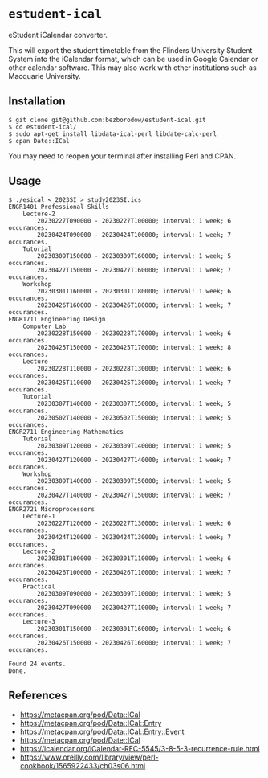 # `estudent-ical`
eStudent iCalendar converter.

This will export the student timetable from the Flinders University Student System into the
iCalendar format, which can be used in Google Calendar or other calendar software.
This may also work with other institutions such as Macquarie University.

## Installation

```console
$ git clone git@github.com:bezborodow/estudent-ical.git
$ cd estudent-ical/
$ sudo apt-get install libdata-ical-perl libdate-calc-perl
$ cpan Date::ICal
```

You may need to reopen your terminal after installing Perl and CPAN.

## Usage

```console
$ ./esical < 2023SI > study2023SI.ics
ENGR1401 Professional Skills
    Lecture-2
        20230227T090000 - 20230227T100000; interval: 1 week; 6 occurances.
        20230424T090000 - 20230424T100000; interval: 1 week; 7 occurances.
    Tutorial
        20230309T150000 - 20230309T160000; interval: 1 week; 5 occurances.
        20230427T150000 - 20230427T160000; interval: 1 week; 7 occurances.
    Workshop
        20230301T160000 - 20230301T180000; interval: 1 week; 6 occurances.
        20230426T160000 - 20230426T180000; interval: 1 week; 7 occurances.
ENGR1711 Engineering Design
    Computer Lab
        20230228T150000 - 20230228T170000; interval: 1 week; 6 occurances.
        20230425T150000 - 20230425T170000; interval: 1 week; 8 occurances.
    Lecture
        20230228T110000 - 20230228T130000; interval: 1 week; 6 occurances.
        20230425T110000 - 20230425T130000; interval: 1 week; 7 occurances.
    Tutorial
        20230307T140000 - 20230307T150000; interval: 1 week; 5 occurances.
        20230502T140000 - 20230502T150000; interval: 1 week; 5 occurances.
ENGR2711 Engineering Mathematics
    Tutorial
        20230309T120000 - 20230309T140000; interval: 1 week; 5 occurances.
        20230427T120000 - 20230427T140000; interval: 1 week; 7 occurances.
    Workshop
        20230309T140000 - 20230309T150000; interval: 1 week; 5 occurances.
        20230427T140000 - 20230427T150000; interval: 1 week; 7 occurances.
ENGR2721 Microprocessors
    Lecture-1
        20230227T120000 - 20230227T130000; interval: 1 week; 6 occurances.
        20230424T120000 - 20230424T130000; interval: 1 week; 7 occurances.
    Lecture-2
        20230301T100000 - 20230301T110000; interval: 1 week; 6 occurances.
        20230426T100000 - 20230426T110000; interval: 1 week; 7 occurances.
    Practical
        20230309T090000 - 20230309T110000; interval: 1 week; 5 occurances.
        20230427T090000 - 20230427T110000; interval: 1 week; 7 occurances.
    Lecture-3
        20230301T150000 - 20230301T160000; interval: 1 week; 6 occurances.
        20230426T150000 - 20230426T160000; interval: 1 week; 7 occurances.

Found 24 events.
Done.
```

## References

 * https://metacpan.org/pod/Data::ICal
 * https://metacpan.org/pod/Data::ICal::Entry
 * https://metacpan.org/pod/Data::ICal::Entry::Event
 * https://metacpan.org/pod/Date::ICal
 * https://icalendar.org/iCalendar-RFC-5545/3-8-5-3-recurrence-rule.html
 * https://www.oreilly.com/library/view/perl-cookbook/1565922433/ch03s06.html
